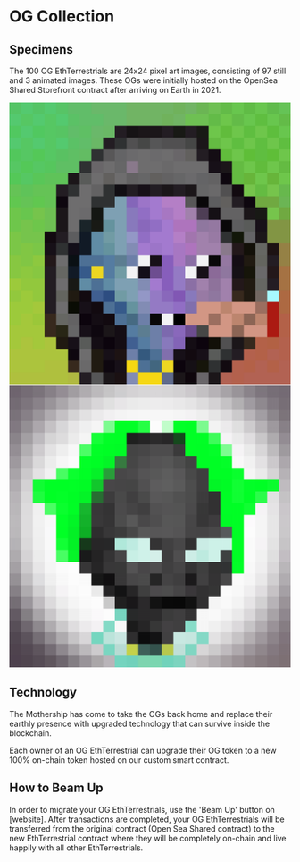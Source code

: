 # OG Collection

## Specimens

The 100 OG EthTerrestrials are 24x24 pixel art images, consisting of 97 still and 3 animated images. These OGs were initially hosted on the OpenSea Shared Storefront contract after arriving on Earth in 2021.

![#1](../.gitbook/assets/1.gif) ![#87](../.gitbook/assets/87.png)

## Technology

The Mothership has come to take the OGs back home and replace their earthly presence with upgraded technology that can survive inside the blockchain.&#x20;

Each owner of an OG EthTerrestrial can upgrade their OG token to a new 100% on-chain token hosted on our custom smart contract.

## How to Beam Up

In order to migrate your OG EthTerrestrials, use the 'Beam Up' button on \[website]. After transactions are completed, your OG EthTerrestrials will be transferred from the original contract (Open Sea Shared contract) to the new EthTerrestrial contract where they will be completely on-chain and live happily with all other EthTerrestrials.



